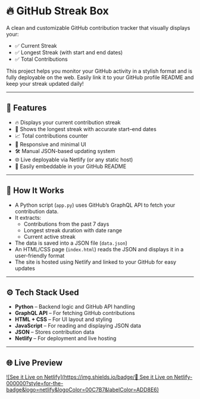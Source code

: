 # 🔥 GitHub Streak Box

A clean and customizable GitHub contribution tracker that visually displays your:

- ✅ Current Streak
- ✅ Longest Streak (with start and end dates)
- ✅ Total Contributions

This project helps you monitor your GitHub activity in a stylish format and is fully deployable on the web. Easily link it to your GitHub profile README and keep your streak updated daily!

---

## 🎯 Features

- 🔥 Displays your current contribution streak
- 📅 Shows the longest streak with accurate start–end dates
- 📈 Total contributions counter
- 🌈 Responsive and minimal UI
- 🛠 Manual JSON-based updating system
- 🌐 Live deployable via Netlify (or any static host)
- 🧩 Easily embeddable in your GitHub README

---

## 🧠 How It Works

- A Python script (`app.py`) uses GitHub’s GraphQL API to fetch your contribution data.
- It extracts:
  - Contributions from the past 7 days
  - Longest streak duration with date range
  - Current active streak
- The data is saved into a JSON file (`data.json`)
- An HTML/CSS page (`index.html`) reads the JSON and displays it in a user-friendly format
- The site is hosted using Netlify and linked to your GitHub for easy updates

---

## ⚙️ Tech Stack Used

- **Python** – Backend logic and GitHub API handling
- **GraphQL API** – For fetching GitHub contributions
- **HTML + CSS** – For UI layout and styling
- **JavaScript** – For reading and displaying JSON data
- **JSON** – Stores contribution data
- **Netlify** – For deployment and live hosting

---


## 🌐 Live Preview

[![See it Live on Netlify](https://img.shields.io/badge/🔗 See it Live on Netlify-000000?style=for-the-badge&logo=netlify&logoColor=00C7B7&labelColor=ADD8E6)](https://streak-box-denny.netlify.app)




